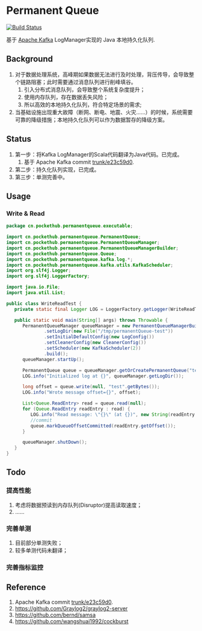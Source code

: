 Permanent Queue
=====

[![Build Status](https://github.com/qingchao-kong/permanentqueue/actions/workflows/maven.yml/badge.svg
)](https://github.com/qingchao-kong/permanentqueue)

基于 [Apache Kafka](http://kafka.apache.org/) LogManager实现的 Java 本地持久化队列.

## Background
1. 对于数据处理系统，高峰期如果数据无法进行及时处理，背压传导，会导致整个链路阻塞；此时需要通过消息队列进行削峰填谷。
   1. 引入分布式消息队列，会导致整个系统复杂度提升；
   2. 使用内存队列，存在数据丢失风险；
   3. 所以高效的本地持久化队列，符合特定场景的需求;
2. 当基础设施出现重大故障（断网、断电、地震、火灾......）的时候，系统需要可靠的降级措施；本地持久化队列可以作为数据暂存的降级方案。
## Status
1. 第一步：将Kafka LogManager的Scala代码翻译为Java代码。已完成。
   1. 基于 Apache Kafka commit [trunk/e23c59d0](https://github.com/apache/kafka/commit/e23c59d0).
2. 第二步：持久化队列实现，已完成。
3. 第三步：单测完善中。

## Usage

### Write & Read
```java
package cn.pockethub.permanentqueue.executable;

import cn.pockethub.permanentqueue.PermanentQueue;
import cn.pockethub.permanentqueue.PermanentQueueManager;
import cn.pockethub.permanentqueue.PermanentQueueManagerBuilder;
import cn.pockethub.permanentqueue.Queue;
import cn.pockethub.permanentqueue.kafka.log.*;
import cn.pockethub.permanentqueue.kafka.utils.KafkaScheduler;
import org.slf4j.Logger;
import org.slf4j.LoggerFactory;

import java.io.File;
import java.util.List;

public class WriteReadTest {
   private static final Logger LOG = LoggerFactory.getLogger(WriteReadTest.class);

   public static void main(String[] args) throws Throwable {
      PermanentQueueManager queueManager = new PermanentQueueManagerBuilder()
              .setLogDir(new File("/tmp/permanentQueue-test"))
              .setInitialDefaultConfig(new LogConfig())
              .setCleanerConfig(new CleanerConfig())
              .setScheduler(new KafkaScheduler(2))
              .build();
      queueManager.startUp();

      PermanentQueue queue = queueManager.getOrCreatePermanentQueue("test");
      LOG.info("Initialized log at {}", queueManager.getLogDir());

      long offset = queue.write(null, "test".getBytes());
      LOG.info("Wrote message offset={}", offset);

      List<Queue.ReadEntry> read = queue.read(null);
      for (Queue.ReadEntry readEntry : read) {
         LOG.info("Read message: \"{}\" (at {})", new String(readEntry.getPayload()), readEntry.getOffset());
         //commit
         queue.markQueueOffsetCommitted(readEntry.getOffset());
      }

      queueManager.shutDown();
   }
}
```

## Todo
### 提高性能
1. 考虑将数据预读到内存队列(Disruptor)提高读取速度；
2. ......
### 完善单测
1. 目前部分单测失败；
2. 较多单测代码未翻译；

### 完善指标监控


## Reference
1. Apache Kafka commit [trunk/e23c59d0](https://github.com/apache/kafka/commit/e23c59d0).
2. https://github.com/Graylog2/graylog2-server
3. https://github.com/bernd/samsa
4. https://github.com/wangshuai1992/cockburst